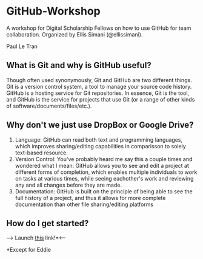 # GitHub-Workshop
A workshop for Digital Scholarship Fellows on how to use GitHub for team collaboration. Organized by Ellis Simani (@ellissimani). 

Paul Le Tran

## What is Git and why is GitHub useful?
Though often used synonymously, Git and GitHub are two different things. Git is a version control system, a tool to manage your source code history. GitHub is a hosting service for Git repositories. In essence, Git is the tool, and GitHub is the service for projects that use Git (or a range of other kinds of software/documents/files/etc.). 

## Why don't we just use DropBox or Google Drive? 
1. Language: GitHub can read both text and programming languages, which improves sharing/editing capabilities in comparisson to solely text-based resource. 
2. Version Control: You've probably heard me say this a couple times and wondered what I mean: GitHub allows you to see and edit a project at different forms of completion, which enables multiple individuals to work on tasks at various times, while seeing eachother's work and reviewing any and all changes before they are made. 
3. Documentation: GitHub is built on the principle of being able to see the full history of a project, and thus it allows for more complete documentation than other file sharing/editing platforms 

## How do I get started? 
--> Launch [this][this] link!*<--

[this]: https://guides.github.com/activities/hello-world/#what

*Except for Eddie
